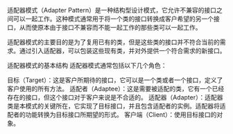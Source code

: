 适配器模式（Adapter Pattern）是一种结构型设计模式，它允许不兼容的接口之间可以一起工作。这种模式通常用于将一个类的接口转换成客户希望的另一个接口，从而使原本由于接口不兼容而不能一起工作的那些类可以一起工作。

适配器模式的主要目的是为了复用已有的类，但是这些类的接口并不符合当前的需求。通过引入适配器，可以包装这些现有类，并对外提供一个符合需求的新接口。

适配器模式的基本结构
适配器模式通常包括以下几个角色：

目标（Target）：这是客户所期待的接口，它可以是一个类或者一个接口，定义了客户使用的所有方法。
适配者（Adaptee）：这是需要被适配的类，它有一个已经存在的接口，但这个接口对于客户来说是不合适的。
适配器（Adapter）：适配器类是本模式的关键所在，它实现了目标接口，并且包含适配者的实例。适配器将适配者的功能转换为目标接口所期望的形式。
客户端（Client）：使用目标接口的对象。
